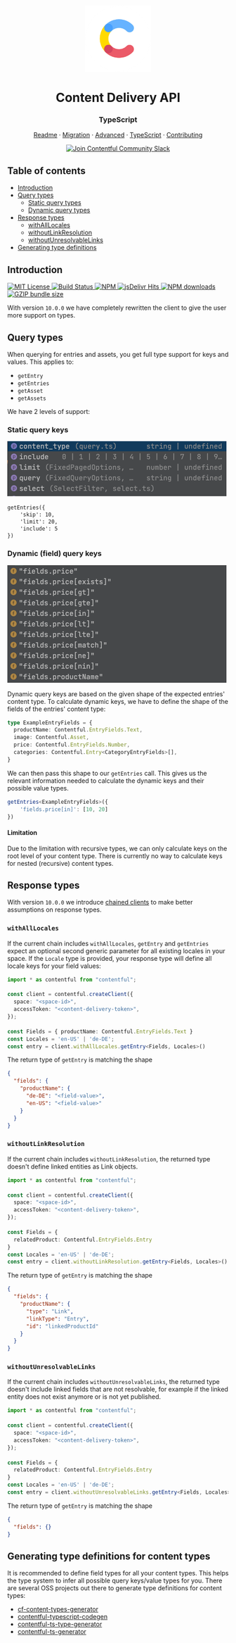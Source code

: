 <!-- shared header  START --> 

<p align="center">
  <a href="https://www.contentful.com/developers/docs/references/content-delivery-api/">
    <img alt="Contentful Logo" title="Contentful" src="images/contentful-icon.png" width="150">
  </a>
</p>

<h1 align='center'>Content Delivery API</h1>

<h3 align="center">TypeScript</h3>

<p align="center">
  <a href="README.md">Readme</a> · 
  <a href="MIGRATION.md">Migration</a> · 
  <a href="ADVANCED.md">Advanced</a> · 
  <a href="TYPESCRIPT.md">TypeScript</a> · 
  <a href="CONTRIBUTING.md">Contributing</a>
</p>

<p align="center">
  <a href="https://www.contentful.com/slack/">
    <img src="https://img.shields.io/badge/-Join%20Community%20Slack-2AB27B.svg?logo=slack&maxAge=31557600" alt="Join Contentful Community Slack">
  </a>
</p>

<!-- shared header  END --> 


## Table of contents
- [Introduction](#introduction)
- [Query types](#query-types)
    - [Static query types](#static-query-keys)
    - [Dynamic query types](#dynamic-field-query-keys)
- [Response types](#response-types)
    - [withAllLocales](#withalllocales)
    - [withoutLinkResolution](#withoutlinkresolution)
    - [withoutUnresolvableLinks](#withoutunresolvablelinks)
- [Generating type definitions](#generating-type-definitions-for-content-types)

## Introduction
<a href="LICENSE">
    <img src="https://img.shields.io/badge/license-MIT-brightgreen.svg" alt="MIT License" />
  </a><a href="https://travis-ci.org/contentful/contentful.js">
    <img src="https://travis-ci.org/contentful/contentful.js.svg?branch=master" alt="Build Status">
  </a>
 <a href="https://www.npmjs.com/package/contentful">
    <img src="https://img.shields.io/npm/v/contentful.svg" alt="NPM">
  </a>
   <a href="https://www.jsdelivr.com/package/npm/contentful">
    <img src="https://data.jsdelivr.com/v1/package/npm/contentful/badge" alt="jsDelivr Hits">
  </a>
<a href="https://npm-stat.com/charts.html?package=contentful">
    <img src="https://img.shields.io/npm/dm/contentful.svg" alt="NPM downloads">
  </a>
<a href="https://unpkg.com/contentful/dist/contentful.browser.min.js">
    <img src="https://img.badgesize.io/https://unpkg.com/contentful/dist/contentful.browser.min.js?compression=gzip" alt="GZIP bundle size">
  </a>

With version `10.0.0` we have completely rewritten the client to give the user more support on types.



## Query types
When querying for entries and assets, you get full type support for keys and values.
This applies to:
- `getEntry`
- `getEntries`
- `getAsset`
- `getAssets`

We have 2 levels of support:

### Static query keys
![](images/static-query-keys.png)

```
getEntries({
    'skip': 10,
    'limit': 20,
    'include': 5
})
```

### Dynamic (field) query keys
![](images/dynamic-query-keys.png)

Dynamic query keys are based on the given shape of the expected entries' content type.
To calculate dynamic keys, we have to define the shape of the fields of the entries' content type:
```typescript
type ExampleEntryFields = {
  productName: Contentful.EntryFields.Text,
  image: Contentful.Asset,
  price: Contentful.EntryFields.Number,
  categories: Contentful.Entry<CategoryEntryFields>[],
}
```

We can then pass this shape to our `getEntries` call. This gives us the relevant information needed to calculate the dynamic keys and their possible value types.
```typescript
getEntries<ExampleEntryFields>({
    'fields.price[in]': [10, 20]
})
```

#### Limitation
Due to the limitation with recursive types, we can only calculate keys on the root level of your content type.
There is currently no way to calculate keys for nested (recursive) content types.

## Response types
With version `10.0.0` we introduce [chained clients](./README.md#chained-clients) to make better assumptions on response types. 


### `withAllLocales`
If the current chain includes `withAllLocales`, `getEntry` and `getEntries` expect an optional second generic parameter for all existing locales in your space.
If the `Locale` type is provided, your response type will define all locale keys for your field values:

```typescript
import * as contentful from "contentful";

const client = contentful.createClient({
  space: "<space-id>",
  accessToken: "<content-delivery-token>",
});

const Fields = { productName: Contentful.EntryFields.Text }
const Locales = 'en-US' | 'de-DE';
const entry = client.withAllLocales.getEntry<Fields, Locales>() 
```

The return type of `getEntry` is matching the shape
```json
{
  "fields": {
    "productName": {
      "de-DE": "<field-value>",
      "en-US": "<field-value>"
    }
  }
}
```

### `withoutLinkResolution`
If the current chain includes `withoutLinkResolution`, the returned type doesn't define linked entities as Link objects.

```typescript
import * as contentful from "contentful";

const client = contentful.createClient({
  space: "<space-id>",
  accessToken: "<content-delivery-token>",
});

const Fields = { 
  relatedProduct: Contentful.EntryFields.Entry 
}
const Locales = 'en-US' | 'de-DE';
const entry = client.withoutLinkResolution.getEntry<Fields, Locales>() 
```

The return type of `getEntry` is matching the shape

```json
{
  "fields": {
    "productName": {
      "type": "Link",
      "linkType": "Entry",
      "id": "linkedProductId" 
    }
  }
}
```
### `withoutUnresolvableLinks`
If the current chain includes `withoutUnresolvableLinks`, the returned type doesn't include linked fields that are not resolvable, for example if the linked entity does not exist anymore or is not yet published.

```typescript
import * as contentful from "contentful";

const client = contentful.createClient({
  space: "<space-id>",
  accessToken: "<content-delivery-token>",
});

const Fields = { 
  relatedProduct: Contentful.EntryFields.Entry 
}
const Locales = 'en-US' | 'de-DE';
const entry = client.withoutUnresolvableLinks.getEntry<Fields, Locales>() 
```

The return type of `getEntry` is matching the shape

```json
{
  "fields": {}
}
```


## Generating type definitions for content types
It is recommended to define field types for all your content types. This helps the type system to infer all possible query keys/value types for you.
There are several OSS projects out there to generate type definitions for content types:

- [cf-content-types-generator](https://github.com/contentful-userland/cf-content-types-generator)
- [contentful-typescript-codegen](https://github.com/intercom/contentful-typescript-codegen)
- [contentful-ts-type-generator](https://github.com/arimkevi/contentful-ts-type-generator)
- [contentful-ts-generator](https://github.com/watermarkchurch/contentful-ts-generator)


